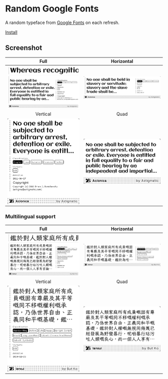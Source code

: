 # Random Google Fonts

A random typeface from [Google Fonts](https://fonts.google.com/) on each refresh.

[Install](https://usetrmnl.com/recipes/163790)

## Screenshot

| Full | Horizontal |
| :---: | :---: |
| ![Screenshot](./images/f.png) | ![Screenshot](./images/h.png) |
| Vertical | Quad |
| ![Screenshot](./images/v.png) | ![Screenshot](./images/q.png) |

### Multilingual support

| Full | Horizontal |
| :---: | :---: |
| ![Screenshot](./images/iansui-f.png) | ![Screenshot](./images/iansui-h.png) |
| Vertical | Quad |
| ![Screenshot](./images/iansui-v.png) | ![Screenshot](./images/iansui-q.png) |
